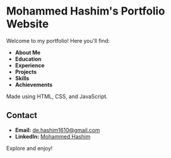 # Mohammed Hashim's Portfolio Website

Welcome to my portfolio! Here you'll find:

- **About Me**
- **Education**
- **Experience**
- **Projects**
- **Skills**
- **Achievements**

Made using HTML, CSS, and JavaScript.

## Contact

- **Email:** [de.hashim1610@gmail.com](mailto:de.hashim1610@gmail.com)
- **LinkedIn:** [Mohammed Hashim](https://www.linkedin.com/in/mohammed-hashim-86688515a/)

Explore and enjoy!
